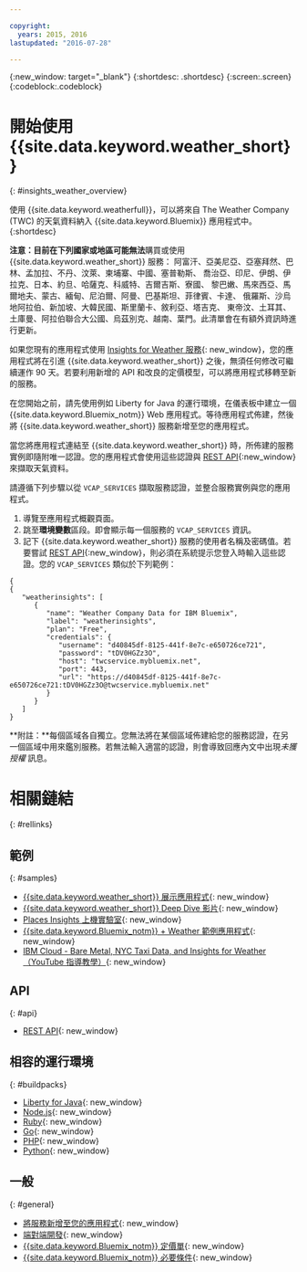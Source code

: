 ```yaml
---

copyright:
  years: 2015, 2016
lastupdated: "2016-07-28"

---
```


{:new_window: target="_blank"}
{:shortdesc: .shortdesc}
{:screen:.screen}
{:codeblock:.codeblock}

# 開始使用 {{site.data.keyword.weather_short}}
{: #insights_weather_overview}

使用 {{site.data.keyword.weatherfull}}，可以將來自 The Weather Company (TWC) 的天氣資料納入 {{site.data.keyword.Bluemix}} 應用程式中。
{:shortdesc}

**注意：**目前在下列國家或地區**可能無法**購買或使用 {{site.data.keyword.weather_short}} 服務：
阿富汗、亞美尼亞、亞塞拜然、巴林、孟加拉、不丹、汶萊、柬埔寨、中國、塞普勒斯、
喬治亞、印尼、伊朗、伊拉克、日本、約旦、哈薩克、科威特、吉爾吉斯、寮國、
黎巴嫩、馬來西亞、馬爾地夫、蒙古、緬甸、尼泊爾、阿曼、巴基斯坦、菲律賓、卡達、
俄羅斯、沙烏地阿拉伯、新加坡、大韓民國、斯里蘭卡、敘利亞、塔吉克、
東帝汶、土耳其、土庫曼、阿拉伯聯合大公國、烏茲別克、越南、葉門。此清單會在有額外資訊時進行更新。

如果您現有的應用程式使用 [Insights for Weather 服務](https://console.{DomainName}/docs/services/InsightsWeather/index.html){: new_window}，您的應用程式將在引進
{{site.data.keyword.weather_short}} 之後，無須任何修改可繼續運作 90 天。若要利用新增的 API 和改良的定價模型，可以將應用程式移轉至新的服務。

在您開始之前，請先使用例如 Liberty for Java 的運行環境，在儀表板中建立一個 {{site.data.keyword.Bluemix_notm}} Web 應用程式。等待應用程式佈建，然後將
{{site.data.keyword.weather_short}} 服務新增至您的應用程式。

當您將應用程式連結至 {{site.data.keyword.weather_short}} 時，所佈建的服務實例即隨附唯一認證。您的應用程式會使用這些認證與
[REST API](https://twcservice.{APPDomain}/rest-api/){:new_window} 來擷取天氣資料。

請遵循下列步驟以從 `VCAP_SERVICES` 擷取服務認證，並整合服務實例與您的應用程式。

1. 導覽至應用程式概觀頁面。
2. 跳至**環境變數**區段。即會顯示每一個服務的 `VCAP_SERVICES` 資訊。
3. 記下 {{site.data.keyword.weather_short}} 服務的使用者名稱及密碼值。若要嘗試 [REST API](https://twcservice.{APPDomain}/rest-api/){:new_window}，則必須在系統提示您登入時輸入這些認證。您的 `VCAP_SERVICES` 類似於下列範例：

```
{
{
   "weatherinsights": [
      {
         "name": "Weather Company Data for IBM Bluemix",
         "label": "weatherinsights",
         "plan": "Free",
         "credentials": {
            "username": "d40845df-8125-441f-8e7c-e650726ce721",
            "password": "tDV0HGZz3O",
            "host": "twcservice.mybluemix.net",
            "port": 443,
            "url": "https://d40845df-8125-441f-8e7c-e650726ce721:tDV0HGZz3O@twcservice.mybluemix.net"
         }
      }
   ]
}
```

**附註：**每個區域各自獨立。您無法將在某個區域佈建給您的服務認證，在另一個區域中用來鑑別服務。若無法輸入適當的認證，則會導致回應內文中出現*未獲授權* 訊息。

# 相關鏈結
{: #rellinks}
## 範例
{: #samples}
* [{{site.data.keyword.weather_short}} 展示應用程式](http://weather-company-data-demo.{APPDomain}){: new_window}
* [{{site.data.keyword.weather_short}} Deep Dive 影片](https://youtu.be/pZHXIibziUo){: new_window}
* [Places Insights 上機實驗室](https://github.com/IBM-Bluemix/places-insights-lab){: new_window}
* [{{site.data.keyword.Bluemix_notm}} + Weather 範例應用程式](https://github.com/IBM-Bluemix/insights-weather){: new_window}
* [IBM Cloud - Bare Metal, NYC Taxi Data, and Insights for Weather（YouTube 指導教學）](https://www.youtube.com/watch?v=Uwmzpx9DZ5c){: new_window}

## API
{: #api}
* [REST API](https://twcservice.{APPDomain}/rest-api/){: new_window}

## 相容的運行環境
{: #buildpacks}
* [Liberty for Java](https://console.{DomainName}/docs/runtimes/liberty/index.html){: new_window}
* [Node.js](https://console.{DomainName}/docs/runtimes/nodejs/index.html){: new_window}
* [Ruby](https://console.{DomainName}/docs/runtimes/ruby/index.html){: new_window}
* [Go](https://console.{DomainName}/docs/runtimes/go/index.html){: new_window}
* [PHP](https://console.{DomainName}/docs/runtimes/php/index.html){: new_window}
* [Python](https://console.{DomainName}/docs/runtimes/python/index.html){: new_window}

## 一般
{: #general}
* [將服務新增至您的應用程式](/docs/services/reqnsi.html){: new_window}
* [端對端開發](https://console.{DomainName}/docs/cfapps/ee.html){: new_window}
* [{{site.data.keyword.Bluemix_notm}} 定價單](https://console.{DomainName}/pricing/){: new_window}
* [{{site.data.keyword.Bluemix_notm}} 必要條件](https://developer.ibm.com/bluemix/support/#prereqs){: new_window}
